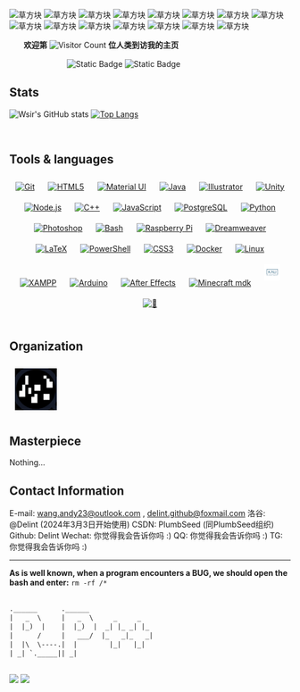 ![草方块](https://i.loli.net/2018/08/13/5b715db54cdc3.gif)
![草方块](https://i.loli.net/2018/08/13/5b715db54cdc3.gif)
![草方块](https://i.loli.net/2018/08/13/5b715db54cdc3.gif)
![草方块](https://i.loli.net/2018/08/13/5b715db54cdc3.gif)
![草方块](https://i.loli.net/2018/08/13/5b715db54cdc3.gif)
![草方块](https://i.loli.net/2018/08/13/5b715db54cdc3.gif)
![草方块](https://i.loli.net/2018/08/13/5b715db54cdc3.gif)
![草方块](https://i.loli.net/2018/08/13/5b715db54cdc3.gif)
![草方块](https://i.loli.net/2018/08/13/5b715db54cdc3.gif)
![草方块](https://i.loli.net/2018/08/13/5b715db54cdc3.gif)
![草方块](https://i.loli.net/2018/08/13/5b715db54cdc3.gif)
![草方块](https://i.loli.net/2018/08/13/5b715db54cdc3.gif)
![草方块](https://i.loli.net/2018/08/13/5b715db54cdc3.gif)
![草方块](https://i.loli.net/2018/08/13/5b715db54cdc3.gif)
![草方块](https://i.loli.net/2018/08/13/5b715db54cdc3.gif)

ㅤㅤ**欢迎第** ![Visitor Count](https://profile-counter.glitch.me/Delint/count.svg) **位人类到访我的主页**

ㅤㅤㅤㅤㅤㅤㅤㅤ<img alt="Static Badge" src="https://img.shields.io/badge/Delint-red?logo=monkeytie&logoColor=ff6110&label=Wang&labelColor=cyan&color=blue" style="height:25px" /> <img alt="Static Badge" src="https://img.shields.io/badge/China-black?style=flat-square&label=%E4%B8%AD%E5%9B%BD&labelColor=e11215&color=f9e625" style="height:25px" />

## Stats

![Wsir's GitHub stats](https://github-readme-stats.vercel.app/api?username=Delint&show_icons=true&theme=tokyonight) [![Top Langs](https://github-readme-stats.vercel.app/api/top-langs/?username=Delint&layout=pie)](https://github.com/Delint/github-readme-stats)



<br/>  


## Tools & languages
<div align="center">  
<a href="https://github.com/" target="_blank"><img style="margin: 10px" src="https://profilinator.rishav.dev/skills-assets/git-scm-icon.svg" alt="Git" height="25" /></a>  
<a href="https://en.wikipedia.org/wiki/HTML5" target="_blank"><img style="margin: 10px" src="https://profilinator.rishav.dev/skills-assets/html5-original-wordmark.svg" alt="HTML5" height="25" /></a>  
<a href="https://mui.com/" target="_blank"><img style="margin: 10px" src="https://profilinator.rishav.dev/skills-assets/mui.png" alt="Material UI" height="25" /></a>  
<a href="https://www.java.com/" target="_blank"><img style="margin: 10px" src="https://profilinator.rishav.dev/skills-assets/java-original-wordmark.svg" alt="Java" height="25" /></a>  
<a href="https://www.adobe.com/in/products/illustrator.html" target="_blank"><img style="margin: 10px" src="https://profilinator.rishav.dev/skills-assets/adobe_illustrator-icon.svg" alt="Illustrator" height="25" /></a>  
<a href="https://unity.com/" target="_blank"><img style="margin: 10px" src="https://profilinator.rishav.dev/skills-assets/unity.png" alt="Unity" height="25" /></a>  
<a href="https://nodejs.org/" target="_blank"><img style="margin: 10px" src="https://profilinator.rishav.dev/skills-assets/nodejs-original-wordmark.svg" alt="Node.js" height="25" /></a>  
<a href="https://www.cplusplus.com/" target="_blank"><img style="margin: 10px" src="https://profilinator.rishav.dev/skills-assets/cplusplus-original.svg" alt="C++" height="25" /></a>  
<a href="https://www.javascript.com/" target="_blank"><img style="margin: 10px" src="https://profilinator.rishav.dev/skills-assets/javascript-original.svg" alt="JavaScript" height="25" /></a>  
<a href="https://www.postgresql.org/" target="_blank"><img style="margin: 10px" src="https://profilinator.rishav.dev/skills-assets/postgresql-original-wordmark.svg" alt="PostgreSQL" height="25" /></a>  
<a href="https://www.python.org/" target="_blank"><img style="margin: 10px" src="https://profilinator.rishav.dev/skills-assets/python-original.svg" alt="Python" height="25" /></a>  
<a href="https://www.adobe.com/in/products/photoshop.html" target="_blank"><img style="margin: 10px" src="https://profilinator.rishav.dev/skills-assets/photoshop-plain.svg" alt="Photoshop" height="25" /></a>  
<a href="https://www.gnu.org/software/bash/" target="_blank"><img style="margin: 10px" src="https://profilinator.rishav.dev/skills-assets/gnu_bash-icon.svg" alt="Bash" height="25" /></a>  
<a href="https://www.raspberrypi.org/" target="_blank"><img style="margin: 10px" src="https://profilinator.rishav.dev/skills-assets/raspberrypi.png" alt="Raspberry Pi" height="25" /></a>  
<a href="https://www.adobe.com/in/products/dreamweaver.html" target="_blank"><img style="margin: 10px" src="https://profilinator.rishav.dev/skills-assets/adobedreamweaver.png" alt="Dreamweaver " height="25" /></a>  
<a href="https://www.latex-project.org/" target="_blank"><img style="margin: 10px" src="https://profilinator.rishav.dev/skills-assets/latex.png" alt="LaTeX" height="25" /></a>  
<a href="https://docs.microsoft.com/en-us/powershell/" target="_blank"><img style="margin: 10px" src="https://profilinator.rishav.dev/skills-assets/powershell.png" alt="PowerShell" height="25" /></a>  
<a href="https://www.w3schools.com/css/" target="_blank"><img style="margin: 10px" src="https://profilinator.rishav.dev/skills-assets/css3-original-wordmark.svg" alt="CSS3" height="25" /></a>  
<a href="https://www.docker.com/" target="_blank"><img style="margin: 10px" src="https://profilinator.rishav.dev/skills-assets/docker-original-wordmark.svg" alt="Docker" height="25" /></a>  
<a href="https://www.linux.org/" target="_blank"><img style="margin: 10px" src="https://profilinator.rishav.dev/skills-assets/linux-original.svg" alt="Linux" height="25" /></a>  
<a href="https://www.apachefriends.org/" target="_blank"><img style="margin: 10px" src="https://profilinator.rishav.dev/skills-assets/xampp.png" alt="XAMPP" height="25" /></a>  
<a href="https://www.arduino.cc/" target="_blank"><img style="margin: 10px" src="https://profilinator.rishav.dev/skills-assets/arduino.png" alt="Arduino" height="25" /></a>  
<a href="https://www.adobe.com/in/products/aftereffects.html" target="_blank"><img style="margin: 10px" src="https://profilinator.rishav.dev/skills-assets/aftereffects.png" alt="After Effects" height="25" /></a>  
<a href="https://forums.minecraftforge.net/" target="_blank"><img style="margin: 10px" src="https://forums.minecraftforge.net/uploads/monthly_2021_03/forge_logo.png.d1ecf3ff5345b3d06cb4e8ae78c4406e.png" alt="Minecraft mdk" height="25" /></a>  
<a href="www.kali.org" target="_blank"><img style="margin: 10px" src="https://github.com/Delint/Delint/blob/main/kali.png" alt="Kali" height="28" /></a>  
<a href="github.com" target="_blank"><img style="margin: 10px" src="https://github.com/Delint/Delint/blob/2f2d6f85887c43d82e0592c1c58cb8bc5442cc54/%E4%BB%A3%E7%A0%81%E9%9B%A8.gif" alt="💯" height="28" /></a>
</div>  

<br/>  

## Organization

<a href="https://github.com/PlumbSeed" target="_blank"><img style="margin: 10px" src="https://github.com/Delint/Delint/blob/main/PlumbSeed.png" alt="PlumbSeed" height="75" /></a>  
</div>  

## Masterpiece

 Nothing...

## Contact Information
E-mail:  wang.andy23@outlook.com , delint.github@foxmail.com
洛谷: @Delint   (2024年3月3日开始使用)
CSDN: PlumbSeed  (同PlumbSeed组织)
Github: Delint
Wechat: 你觉得我会告诉你吗 :)
QQ: 你觉得我会告诉你吗 :)
TG: 你觉得我会告诉你吗 :)

---


**As is well known, when a program encounters a BUG, we should open the bash and enter:** 
 ``` rm -rf /*  ```

```

.______      .______                
|   _  \     |   _  \     _     _   
|  |_)  |    |  |_)  |  _| |_ _| |_ 
|      /     |   ___/  |_   _|_   _|
|  |\  \----.|  |        |_|   |_|  
| _| `._____|| _|                   
                                    

```

<img src="https://camo.githubusercontent.com/190338430fb2eca4d172a1987205c5e073b2de72db46cb4ed12cf1c2fa32041a/68747470733a2f2f6d656469612e67697068792e636f6d2f6d656469612f645765734263544c61766b5a754733354d492f67697068792e676966" style="height:330px" /> <img src="https://github.com/Delint/Delint/blob/main/KLP.gif?raw=true" style="height:330px" />
